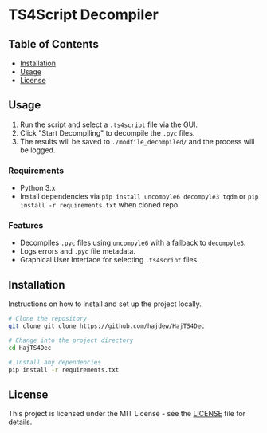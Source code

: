 # TS4Script Decompiler

## Table of Contents

- [Installation](#installation)
- [Usage](#usage)
- [License](#license)

## Usage
1. Run the script and select a `.ts4script` file via the GUI.
2. Click "Start Decompiling" to decompile the `.pyc` files.
3. The results will be saved to `./modfile_decompiled/` and the process will be logged.

### Requirements
- Python 3.x
- Install dependencies via `pip install uncompyle6 decompyle3 tqdm` or `pip install -r requirements.txt` when cloned repo

### Features
- Decompiles `.pyc` files using `uncompyle6` with a fallback to `decompyle3`.
- Logs errors and `.pyc` file metadata.
- Graphical User Interface for selecting `.ts4script` files.
 

## Installation

Instructions on how to install and set up the project locally.

```bash
# Clone the repository
git clone git clone https://github.com/hajdew/HajTS4Dec

# Change into the project directory
cd HajTS4Dec

# Install any dependencies
pip install -r requirements.txt
```

## License

This project is licensed under the MIT License - see the [LICENSE](./LICENSE) file for details.
